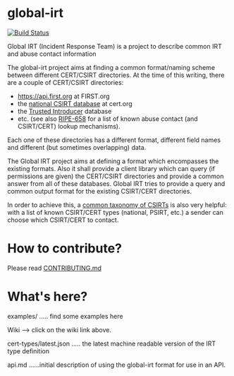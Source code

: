 # global-irt

[![Build Status](https://travis-ci.org/FIRSTdotorg/global-irt.svg?branch=master)](https://travis-ci.org/FIRSTdotorg/global-irt)

Global IRT (Incident Response Team) is a project to describe common IRT and abuse contact information

The global-irt project aims at finding a common format/naming scheme between different CERT/CSIRT directories.
At the time of this writing, there are a couple of CERT/CSIRT directories:

  * https://api.first.org  at FIRST.org
  * the [national CSIRT database](https://www.cert.org/incident-management/national-csirts/national-csirts.cfm) at cert.org
  * the [Trusted Introducer](http://trusted-introducer.org) database
  * etc.
(see also [RIPE-658](https://www.ripe.net/publications/docs/ripe-658) for a list of known abuse contact (and CSIRT/CERT) lookup mechanisms).

Each one of these directories has a different format, different field names and different (but sometimes overlapping) data.



The Global IRT project aims at defining a format which encompasses the existing formats. Also it shall provide a client 
library which can query (if permissions are given) the CERT/CSIRT directories and provide a common answer from all of these databases.
Global IRT tries to provide a query and common output format for the existing CSIRT/CERT directories.

In order to achieve this, a [common taxonomy of CSIRTs](https://github.com/FIRSTdotorg/global-irt/wiki/CSIRT-CERT-types) is also very helpful:
with a list of known CSIRT/CERT types (national, PSIRT, etc.) a sender can choose which CSIRT/CERT to contact.




# How to contribute?

Please read [CONTRIBUTING.md](https://github.com/FIRSTdotorg/global-irt/blob/master/CONTRIBUTING.md)

# What's here?

examples/   ..... find some examples here

Wiki --> click on the wiki link above. 

cert-types/latest.json .....  the latest machine readable version of the IRT type definition

api.md ......initial description of using the global-irt format for use in an API.


